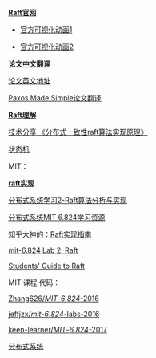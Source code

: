 **[Raft官网](https://raft.github.io/)**

+ [官方可视化动画1](https://raft.github.io/) 


+ [官方可视化动画2](http://thesecretlivesofdata.com/raft/)

**[论文中文翻译](https://github.com/maemual/raft-zh_cn/blob/master/raft-zh_cn.md)**

[论文英文地址](https://ramcloud.atlassian.net/wiki/download/attachments/6586375/raft.pdf)

[Paxos Made Simple论文翻译](https://www.jianshu.com/p/6d01a8d2df9f)

**[Raft理解](https://www.jianshu.com/p/4711c4c32aab)**

[技术分享 《分布式一致性raft算法实现原理》](http://xiaorui.cc/2016/07/08/%e6%8a%80%e6%9c%af%e5%88%86%e4%ba%ab-%e3%80%8a%e5%88%86%e5%b8%83%e5%bc%8f%e4%b8%80%e8%87%b4%e6%80%a7%e7%ae%97%e6%b3%95%e5%ae%9e%e7%8e%b0%e5%8e%9f%e7%90%86%e3%80%8b/)

[状态机](https://www.jianshu.com/p/542262237d55)

MIT：

**[raft实现](https://www.jianshu.com/p/fcda437e560a)**

[分布式系统学习2-Raft算法分析与实现](http://www.th7.cn/system/lin/201710/231591.shtml)

[分布式系统MIT 6.824学习资源](http://blog.csdn.net/hellochenlu/article/details/52142621)

知乎大神的：[Raft实现指南](https://zhuanlan.zhihu.com/p/26506491)

[mit-6.824 Lab 2: Raft](http://nil.csail.mit.edu/6.824/2016/labs/lab-raft.html)

[Students' Guide to Raft ](https://thesquareplanet.com/blog/students-guide-to-raft/)

MIT 课程 代码：

[Zhang626/*MIT*-*6*.*824*-2016](https://github.com/Zhang626/MIT-6.824-2016)

[jeffjzx/*mit*-*6*.*824*-labs-2016](https://github.com/jeffjzx/mit-6.824-labs-2016)

[keen-learner/*MIT*-*6*.*824*-2017](https://github.com/keen-learner/MIT-6.824-2017)

[分布式系统](https://github.com/happyer/distributed-computing)
